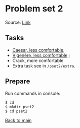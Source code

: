 # Problem set 2

Source: [Link](https://docs.cs50.net/2018/x/psets/2/pset2.html "Problem set 2")

## Tasks

* [Caesar, less comfortable](/pset2/caesar/README.md "Caesar, less comfortable");
* [Vigenère, less comfortable](/pset2/vigenere/README.md "Vigenère, less comfortable") ;
* Crack, more comfortable
* Extra task see in `/pset2/extra`.

## Prepare

Run commands in console:
```
$ cd
$ mkdir pset2
$ cd pset2
```

[Back to main](/README.md "Back to main")
